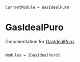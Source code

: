 ```@meta
CurrentModule = GasIdealPuro
```

# GasIdealPuro

Documentation for [GasIdealPuro](https://github.com/Rodrigo0851/GasIdealPuro.jl).

```@index
```

```@autodocs
Modules = [GasIdealPuro]
```
